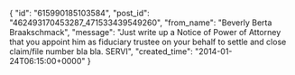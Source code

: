  {
   "id": "615990185103584",
   "post_id": "462493170453287_471533439549260",
   "from_name": "Beverly Berta Braakschmack",
   "message": "Just write up a Notice of Power of Attorney that you appoint him as fiduciary trustee on your behalf to settle and close claim/file number bla bla. SERVI",
   "created_time": "2014-01-24T06:15:00+0000"
 }
